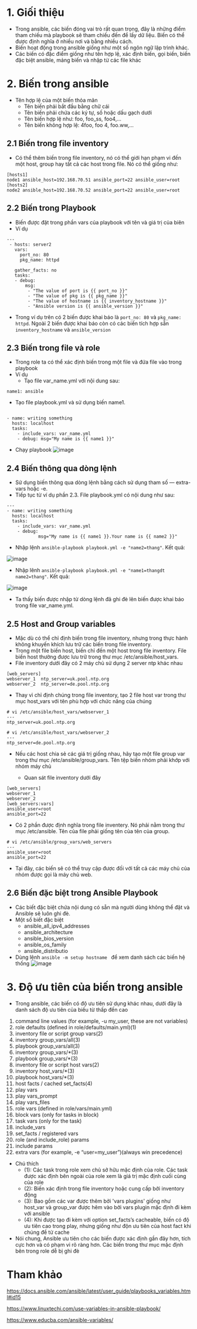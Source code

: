 # 1. Giối thiệu  
- Trong ansible, các biến đóng vai trò rất quan trọng, đây là những điểm tham chiếu mà playbook sẽ tham chiếu đến để lấy dữ liệu. Biến có thể được định nghĩa ở nhiều nơi và bằng nhiều cách. 
- Biến hoạt động trong ansible giống như một số ngôn ngữ lập trình khác.
- Các biến có đặc điểm giống như tên hợp lệ, xác định biến, gọi biến, biến đặc biệt ansible, mảng biến và nhập từ các file khác

# 2. Biến trong ansible 

- Tên hợp lệ của một biến thỏa mãn
  - Tên biến phải bắt đầu bằng chữ cái
  - Tên biến phải chứa các ký tự, số hoặc dấu gạch dưới
  - Tên biến hợp lệ như: foo, foo_ss, foo4,...
  - Tên biến không hợp lệ: 4foo, foo 4, foo.ww,...

## 2.1 Biến trong file inventory

- Có thể thêm biến trong file inventory, nó có thể giới hạn phạm vi đến một host, group hay tất cả các host trong file. Nó có thể giống như: 

```
[hosts1]
node1 ansible_host=192.168.70.51 ansible_port=22 ansible_user=root
[hosts2]
node2 ansible_host=192.168.70.52 ansible_port=22 ansible_user=root
```

## 2.2 Biến trong Playbook
- Biến được đặt trong phần vars của playbook với tên và giá trị của biên 
- Ví dụ  
```
---
 - hosts: server2
   vars:
     port_no: 80
     pkg_name: httpd

   gather_facts: no
   tasks:
   - debug:
       msg:
        - "The value of port is {{ port_no }}"
        - "The value of pkg is {{ pkg_name }}"
        - "The value of hostname is {{ inventory_hostname }}"
        - "Ansible version is {{ ansible_version }}"      
```

  - Trong ví dụ trên có 2 biến được khai báo là  `port_no: 80` và `pkg_name: httpd`. Ngoài 2 biến được khai báo còn có các biến tích hợp sẵn `inventory_hostname` và  `ansible_version`


## 2.3 Biến trong file và role 
- Trong role ta có thể xác định biến trong một file  và đứa file vào trong playbook 
- Ví dụ
  - Tạo file var_name.yml với nội dung sau:
```
name1: ansible
```
  - Tạo file playbook.yml và sử dụng biến name1.

```

- name: writing something
  hosts: localhost
  tasks:
    - include_vars: var_name.yml
    - debug: msg="My name is {{ name1 }}"

```

  - Chạy playbook 
  ![image](image/Screenshot_21.png)

## 2.4 Biến thông qua dòng lệnh  

- Sử dụng biến thông qua dòng lệnh bằng cách sử dụng tham số — extra-vars hoặc -e.
- Tiếp tục từ ví dụ phần 2.3. File playbook.yml có nội dung như sau: 
```
---
- name: writing something
  hosts: localhost
  tasks:
    - include_vars: var_name.yml
    - debug:
            msg="My name is {{ name1 }}.Your name is {{ name2 }}"
```
  - Nhập lệnh `ansible-playbook playbook.yml -e "name2=thang"`. Kết quả: 

  ![image](image/Screenshot_22.png)

  - Nhập lênh `ansible-playbook playbook.yml -e "name1=thangdt name2=thang"`. Kết quả:

  ![image](image/Screenshot_23.png)
  
  - Ta thấy biến được nhập từ dòng lệnh đã ghi đè lên biến được khai báo trong file var_name.yml. 

## 2.5 Host and Group variables

- Mặc dù có thể chỉ định biến trong file inventory, nhưng trong thực hành không khuyến khích lưu trữ các biến trong file inventory.
- Trong một file biến host, biến chỉ đến một host trong file inventory. File biến host thường được lưu trữ trong thư mục /etc/ansible/host_vars.
- File inventory dưới đây có 2 máy chủ sử dụng  2 server ntp khác nhau
```
[web_servers]
webserver_1  ntp_server=uk.pool.ntp.org
webserver_2  ntp_server=de.pool.ntp.org
```

- Thay vì chỉ định chúng trong file inventory, tạo 2 file host var trong thư mục host_vars với tên phù hợp với chức năng của chúng  
```
# vi /etc/ansible/host_vars/webserver_1
---
ntp_server=uk.pool.ntp.org

# vi /etc/ansible/host_vars/webserver_2
---
ntp_server=de.pool.ntp.org
```
- Nếu các host chia sẻ các giá trị giống nhau, hãy tạo một file group var trong thư mục /etc/ansible/group_vars. Tên tệp biến nhóm phải khớp với nhóm máy chủ

  - Quan sát file inventory dưới đây

```
[web_servers]
webserver_1
webserver_2
[web_servers:vars]
ansible_user=root
ansible_port=22
```
  - Có 2 phần được định nghĩa trong file inventery. Nó phải nằm trong thư mục /etc/ansible. Tên của file phải giống tên của tên của group.
```
# vi /etc/ansible/group_vars/web_servers
---
ansible_user=root
ansible_port=22
```
  - Tại đây, các biến sẽ có thể truy cập được đối với tất cả các máy chủ của nhóm được gọi là máy chủ web.

## 2.6 Biến đặc biệt trong Ansible Playbook 
- Các biết đặc biệt chứa nội dung  có sẵn mà người dùng không thể đặt và Ansible sẽ luôn ghi đè. 
- Một số biết đặc biệt 
  - ansible_all_ipv4_addresses
  - ansible_architecture
  - ansible_bios_version
  - ansible_os_family
  - ansible_distributio
- Dùng lệnh `ansible -m setup hostname ` để xem danh sách các biến hệ thống
  ![image](image/Screenshot_24.png)
 
# 3. Độ ưu tiên của biến trong ansible

- Trong ansible, các biến có độ ưu tiên sử dụng khác nhau, dưới đây là danh sách độ ưu tiên của biếu từ thấp đến cao 

1. command line values (for example, -u my_user, these are not variables)
2. role defaults (defined in role/defaults/main.yml)(1)
3. inventory file or script group vars(2)
4. inventory group_vars/all(3)
5. playbook group_vars/all(3)
6. inventory group_vars/*(3)
7. playbook group_vars/*(3)
8. inventory file or script host vars(2)
9. inventory host_vars/*(3)
10. playbook host_vars/*(3)
11. host facts / cached set_facts(4)
12. play vars
13. play vars_prompt
14. play vars_files
15. role vars (defined in role/vars/main.yml)
16. block vars (only for tasks in block)
17. task vars (only for the task)
18. include_vars
19. set_facts / registered vars
20. role (and include_role) params
21. include params
22. extra vars (for example, -e “user=my_user”)(always win precedence)

- Chú thích 
  - (1): Các task trong role xem chủ sở hữu mặc định của role. Các task được xác định bên ngoài của role xem là giá trị mặc định cuối cùng của role 
  - (2): Biến xác định trong file inventory hoặc cung cấp bởi inventory động 
  - (3): Bao gồm các var được thêm bởi 'vars plugins' giống như host_var và group_var được hêm vào bởi vars plugin mặc định đi kèm với ansible
  - (4): Khi được tạo đi kèm với option set_facts’s cacheable, biến có độ ưu tiên cao trong play, nhưng giống như độn ưu tiên của host fact khi chúng đề từ cache
- Nói chung, Ansible ưu tiên cho các biến được xác định gần đây hơn, tích cực hơn và có phạm vi rõ ràng hơn. Các biến trong thư mục mặc định bên trong role  dễ bị ghi đè

# Tham khảo 

https://docs.ansible.com/ansible/latest/user_guide/playbooks_variables.html#id15

https://www.linuxtechi.com/use-variables-in-ansible-playbook/

https://www.educba.com/ansible-variables/


